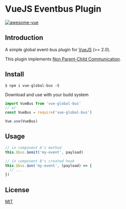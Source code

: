 # VueJS Eventbus Plugin

[![awesome-vue](https://img.shields.io/badge/Vue.js-AWESOME-ff69b4.svg)](//github.com/vuejs/awesome-vue)

## Introduction

A simple global event-bus plugin for [VueJS](//vuejs.org) (>= 2.0).

This plugin implements [Non Parent-Child Communication](//vuejs.org/v2/guide/components.html#Non-Parent-Child-Communication).

## Install

```shell
$ npm i vue-global-bus -S
```

Download and use with your build system
```js
import VueBus from 'vue-global-bus'
// or
const VueBus = require('vue-global-bus')

Vue.use(VueBus)
```

## Usage

```js
// in component A's method
this.$bus.$emit('my-event', payload)

// in component B's created hook
this.$bus.$on('my-event', (payload) => {
  // ...
})
```

## License

[MIT](//opensource.org/licenses/MIT)
